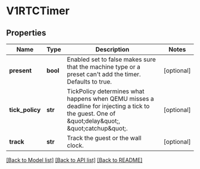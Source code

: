 # V1RTCTimer

## Properties
Name | Type | Description | Notes
------------ | ------------- | ------------- | -------------
**present** | **bool** | Enabled set to false makes sure that the machine type or a preset can&#39;t add the timer. Defaults to true. | [optional] 
**tick_policy** | **str** | TickPolicy determines what happens when QEMU misses a deadline for injecting a tick to the guest. One of \&quot;delay\&quot;, \&quot;catchup\&quot;. | [optional] 
**track** | **str** | Track the guest or the wall clock. | [optional] 

[[Back to Model list]](../README.md#documentation-for-models) [[Back to API list]](../README.md#documentation-for-api-endpoints) [[Back to README]](../README.md)


